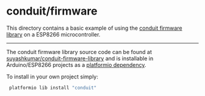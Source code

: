 # conduit/firmware

This directory contains a basic example of using the [conduit firmware library](https://github.com/suyashkumar/conduit-firmware-library) on a ESP8266 microcontroller.

---

The conduit firmware library source code can be found at [suyashkumar/conduit-firmware-library](https://github.com/suyashkumar/conduit-firmware-library) and is installable in Arduino/ESP8266 projects as a [platformio dependency](http://platformio.org/lib/show/1184/conduit/).

To install in your own project simply:

```sh
 platformio lib install "conduit"
```
